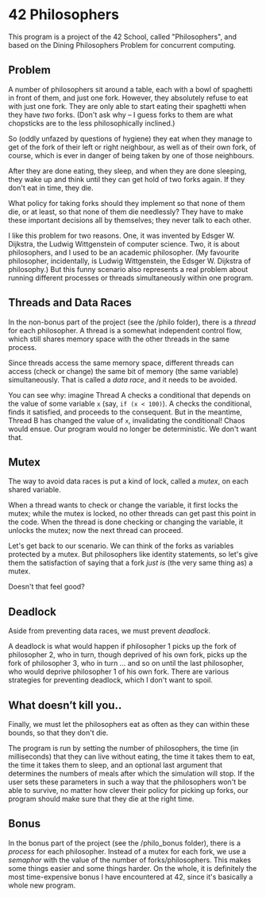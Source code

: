 # 42 Philosophers

This program is a project of the 42 School, called "Philosophers", and based on the Dining Philosophers Problem for concurrent computing.


## Problem

A number of philosophers sit around a table, each with a bowl of spaghetti in front of them, and just one fork.
However, they absolutely refuse to eat with just one fork.
They are only able to start eating their spaghetti when they have *two* forks.
(Don't ask why – I guess forks to them are what chopsticks are to the less philosophically inclined.)

So (oddly unfazed by questions of hygiene) they eat when they manage to get of the fork of their left or right neighbour, as well as of their own fork, of course, which is ever in danger of being taken by one of those neighbours.

After they are done eating, they sleep, and when they are done sleeping, they wake up and think until they can get hold of two forks again.
If they don't eat in time, they die.

What policy for taking forks should they implement so that none of them die, or at least, so that none of them die needlessly?
They have to make these important decisions all by themselves; they never talk to each other.

I like this problem for two reasons. 
One, it was invented by Edsger W. Dijkstra, the Ludwig Wittgenstein of computer science. 
Two, it is about philosophers, and I used to be an academic philosopher. 
(My favourite philosopher, incidentally, is Ludwig Wittgenstein, the Edsger W. Dijkstra of philosophy.)
But this funny scenario also represents a real problem about running different processes or threads simultaneously within one program.

## Threads and Data Races

In the non-bonus part of the project (see the /philo folder), there is a *thread* for each philosopher. A thread is a somewhat independent control flow, which still shares memory space with the other threads in the same process.

Since threads access the same memory space, different threads can access (check or change) the same bit of memory (the same variable) simultaneously.
That is called a *data race*, and it needs to be avoided.

You can see why: imagine Thread A checks a conditional that depends on the value of some variable `x` (say, `if (x < 100)`).
A checks the conditional, finds it satisfied, and proceeds to the consequent.
But in the meantime, Thread B has changed the value of `x`, invalidating the conditional!
Chaos would ensue.
Our program would no longer be deterministic.
We don't want that.

## Mutex

The way to avoid data races is put a kind of lock, called a *mutex*, on each shared variable.

When a thread wants to check or change the variable, it first locks the mutex; while the mutex is locked, no other threads can get past this point in the code.
When the thread is done checking or changing the variable, it unlocks the mutex; now the next thread can proceed.

Let's get back to our scenario.
We can think of the forks as variables protected by a mutex.
But philosophers like identity statements, so let's give them the satisfaction of saying that a fork *just is* (the very same thing as) a mutex.

Doesn't that feel good?

## Deadlock

Aside from preventing data races, we must prevent *deadlock*.

A deadlock is what would happen if philosopher 1 picks up the fork of philosopher 2, who in turn, though deprived of his own fork, picks up the fork of philosopher 3, who in turn ... and so on until the last philosopher, who would deprive philosopher 1 of his own fork.
There are various strategies for preventing deadlock, which I don't want to spoil.

## What doesn’t kill you..

Finally, we must let the philosophers eat as often as they can within these bounds, so that they don't die.

The program is run by setting the number of philosophers, the time (in milliseconds) that they can live without eating, the time it takes them to eat, the time it takes them to sleep, and an optional last argument that determines the numbers of meals after which the simulation will stop.
If the user sets these parameters in such a way that the philosophers won't be able to survive, no matter how clever their policy for picking up forks, our program should make sure that they die at the right time.

## Bonus

In the bonus part of the project (see the /philo_bonus folder), there is a *process* for each philosopher.
Instead of a mutex for each fork, we use a *semaphor* with the value of the number of forks/philosophers.
This makes some things easier and some things harder.
On the whole, it is definitely the most time-expensive bonus I have encountered at 42, since it's basically a whole new program.
